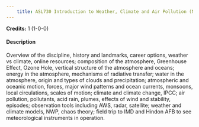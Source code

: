 ```yaml
---
    title: ASL730 Introduction to Weather, Climate and Air Pollution (Not allowed for - Any program other than AST and ASZ)
---
```

**Credits:** 1 (1-0-0)



#### Description 
Overview of the discipline, history and landmarks, career options, weather vs climate, online resources; composition of the atmosphere, Greenhouse Effect, Ozone Hole, vertical structure of the atmosphere and oceans; energy in the atmosphere, mechanisms of radiative transfer; water in the atmosphere, origin and types of clouds and precipitation; atmospheric and oceanic motion, forces, major wind patterns and ocean currents, monsoons, local circulations, scales of motion; climate and climate change, IPCC; air pollution, pollutants, acid rain, plumes, effects of wind and stability, episodes; observation tools including AWS, radar, satellite; weather and climate models, NWP, chaos theory; field trip to IMD and Hindon AFB to see meteorological instruments in operation.